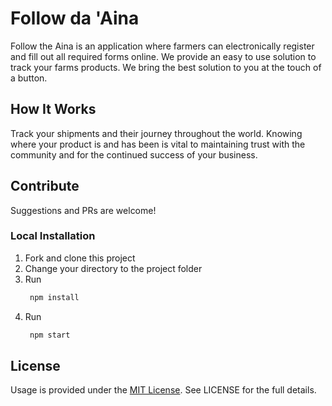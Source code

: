 # Follow da 'Aina

Follow the Aina is an application where farmers can electronically register and fill out all required forms online. We provide an easy to use solution to track your farms products. We bring the best solution to you at the touch of a button.

## How It Works

Track your shipments and their journey throughout the world. Knowing where your product is and has been is vital to maintaining trust with the community and for the continued success of your business.

## Contribute

Suggestions and PRs are welcome!

### Local Installation

1. Fork and clone this project
2. Change your directory to the project folder
3. Run
   ```bash
    npm install
   ```
4. Run
   ```bash
    npm start
   ```

## License

Usage is provided under the [MIT License](http://http//opensource.org/licenses/mit-license.php). See LICENSE for the full details.
